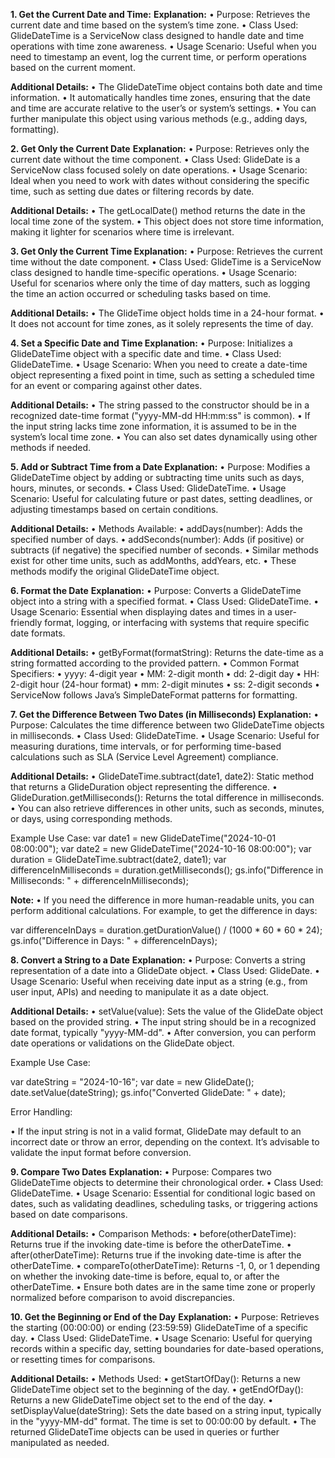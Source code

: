 **1. Get the Current Date and Time:**
**Explanation:**
• Purpose: Retrieves the current date and time based on the system’s time zone.
• Class Used: GlideDateTime is a ServiceNow class designed to handle date and time operations with time zone awareness.
• Usage Scenario: Useful when you need to timestamp an event, log the current time, or perform operations based on the current moment.

**Additional Details:**
• The GlideDateTime object contains both date and time information.
• It automatically handles time zones, ensuring that the date and time are accurate relative to the user’s or system’s settings.
• You can further manipulate this object using various methods (e.g., adding days, formatting).

**2. Get Only the Current Date**
**Explanation:**
• Purpose: Retrieves only the current date without the time component.
• Class Used: GlideDate is a ServiceNow class focused solely on date operations.
• Usage Scenario: Ideal when you need to work with dates without considering the specific time, such as setting due dates or filtering records by date.

**Additional Details:**
• The getLocalDate() method returns the date in the local time zone of the system.
• This object does not store time information, making it lighter for scenarios where time is irrelevant.

**3. Get Only the Current Time
Explanation:**
• Purpose: Retrieves the current time without the date component.
• Class Used: GlideTime is a ServiceNow class designed to handle time-specific operations.
• Usage Scenario: Useful for scenarios where only the time of day matters, such as logging the time an action occurred or scheduling tasks based on time.

**Additional Details:**
• The GlideTime object holds time in a 24-hour format.
• It does not account for time zones, as it solely represents the time of day.

**4. Set a Specific Date and Time
Explanation:**
• Purpose: Initializes a GlideDateTime object with a specific date and time.
• Class Used: GlideDateTime.
• Usage Scenario: When you need to create a date-time object representing a fixed point in time, such as setting a scheduled time for an event or comparing against other dates.

**Additional Details:**
• The string passed to the constructor should be in a recognized date-time format ("yyyy-MM-dd HH:mm:ss" is common).
• If the input string lacks time zone information, it is assumed to be in the system’s local time zone.
• You can also set dates dynamically using other methods if needed.

**5. Add or Subtract Time from a Date
Explanation:**
• Purpose: Modifies a GlideDateTime object by adding or subtracting time units such as days, hours, minutes, or seconds.
• Class Used: GlideDateTime.
• Usage Scenario: Useful for calculating future or past dates, setting deadlines, or adjusting timestamps based on certain conditions.

**Additional Details:**
• Methods Available:
• addDays(number): Adds the specified number of days.
• addSeconds(number): Adds (if positive) or subtracts (if negative) the specified number of seconds.
• Similar methods exist for other time units, such as addMonths, addYears, etc.
• These methods modify the original GlideDateTime object.

**6. Format the Date**
**Explanation:**
• Purpose: Converts a GlideDateTime object into a string with a specified format.
• Class Used: GlideDateTime.
• Usage Scenario: Essential when displaying dates and times in a user-friendly format, logging, or interfacing with systems that require specific date formats.

**Additional Details:**
• getByFormat(formatString): Returns the date-time as a string formatted according to the provided pattern.
• Common Format Specifiers:
• yyyy: 4-digit year
• MM: 2-digit month
• dd: 2-digit day
• HH: 2-digit hour (24-hour format)
• mm: 2-digit minutes
• ss: 2-digit seconds
• ServiceNow follows Java’s SimpleDateFormat patterns for formatting.

**7. Get the Difference Between Two Dates (in Milliseconds)
Explanation:**
• Purpose: Calculates the time difference between two GlideDateTime objects in milliseconds.
• Class Used: GlideDateTime.
• Usage Scenario: Useful for measuring durations, time intervals, or for performing time-based calculations such as SLA (Service Level Agreement) compliance.

**Additional Details:**
• GlideDateTime.subtract(date1, date2): Static method that returns a GlideDuration object representing the difference.
• GlideDuration.getMilliseconds(): Returns the total difference in milliseconds.
• You can also retrieve differences in other units, such as seconds, minutes, or days, using corresponding methods.

Example Use Case:
var date1 = new GlideDateTime("2024-10-01 08:00:00");
var date2 = new GlideDateTime("2024-10-16 08:00:00");
var duration = GlideDateTime.subtract(date2, date1);
var differenceInMilliseconds = duration.getMilliseconds();
gs.info("Difference in Milliseconds: " + differenceInMilliseconds);

**Note:**
• If you need the difference in more human-readable units, you can perform additional calculations. For example, to get the difference in days:

var differenceInDays = duration.getDurationValue() / (1000 * 60 * 60 * 24);
gs.info("Difference in Days: " + differenceInDays);

**8. Convert a String to a Date**
**Explanation:**
• Purpose: Converts a string representation of a date into a GlideDate object.
• Class Used: GlideDate.
• Usage Scenario: Useful when receiving date input as a string (e.g., from user input, APIs) and needing to manipulate it as a date object.

**Additional Details:**
• setValue(value): Sets the value of the GlideDate object based on the provided string.
• The input string should be in a recognized date format, typically "yyyy-MM-dd".
• After conversion, you can perform date operations or validations on the GlideDate object.

Example Use Case:

var dateString = "2024-10-16";
var date = new GlideDate();
date.setValue(dateString);
gs.info("Converted GlideDate: " + date);

Error Handling:

• If the input string is not in a valid format, GlideDate may default to an incorrect date or throw an error, depending on the context. It’s advisable to validate the input format before conversion.

**9. Compare Two Dates**
**Explanation:**
• Purpose: Compares two GlideDateTime objects to determine their chronological order.
• Class Used: GlideDateTime.
• Usage Scenario: Essential for conditional logic based on dates, such as validating deadlines, scheduling tasks, or triggering actions based on date comparisons.

**Additional Details:**
• Comparison Methods:
• before(otherDateTime): Returns true if the invoking date-time is before the otherDateTime.
• after(otherDateTime): Returns true if the invoking date-time is after the otherDateTime.
• compareTo(otherDateTime): Returns -1, 0, or 1 depending on whether the invoking date-time is before, equal to, or after the otherDateTime.
• Ensure both dates are in the same time zone or properly normalized before comparison to avoid discrepancies.

**10. Get the Beginning or End of the Day**
**Explanation:**
• Purpose: Retrieves the starting (00:00:00) or ending (23:59:59) GlideDateTime of a specific day.
• Class Used: GlideDateTime.
• Usage Scenario: Useful for querying records within a specific day, setting boundaries for date-based operations, or resetting times for comparisons.

**Additional Details:**
• Methods Used:
• getStartOfDay(): Returns a new GlideDateTime object set to the beginning of the day.
• getEndOfDay(): Returns a new GlideDateTime object set to the end of the day.
• setDisplayValue(dateString): Sets the date based on a string input, typically in the "yyyy-MM-dd" format. The time is set to 00:00:00 by default.
• The returned GlideDateTime objects can be used in queries or further manipulated as needed.
